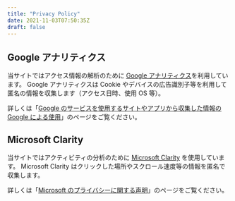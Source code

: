 ```yaml
---
title: "Privacy Policy"
date: 2021-11-03T07:50:35Z
draft: false
---
```


## Google アナリティクス
当サイトではアクセス情報の解析のために [Google アナリティクス](https://marketingplatform.google.com/about/analytics/?hl=ja)を利用しています。
Google アナリティクスは Cookie やデバイスの広告識別子等を利用して匿名の情報を収集します（アクセス日時、使用 OS 等）。

詳しくは「[Google のサービスを使用するサイトやアプリから収集した情報の Google による使用](https://policies.google.com/technologies/partner-sites?hl=ja)」のページをご覧ください。


## Microsoft Clarity
当サイトではアクティビティの分析のために [Microsoft Clarity](https://clarity.microsoft.com/) を使用しています。
Microsoft Clarity はクリックした場所やスクロール速度等の情報を匿名で収集します。

詳しくは「[Microsoft のプライバシーに関する声明](https://privacy.microsoft.com/ja-jp/privacystatement)」のページをご覧ください。

